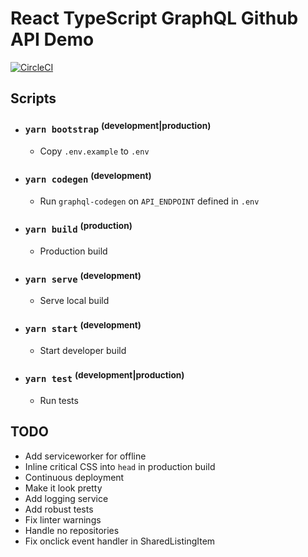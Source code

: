 # React TypeScript GraphQL Github API Demo

[![CircleCI](https://circleci.com/gh/nerdyman/react-typescript-graphql-github-api-demo.svg?style=svg)](https://circleci.com/gh/nerdyman/react-typescript-graphql-github-api-demo)

## Scripts

- ### `yarn bootstrap` <sup>(development|production)</sup>
  -  Copy `.env.example` to `.env`
- ### `yarn codegen` <sup>(development)</sup>
  -  Run `graphql-codegen` on `API_ENDPOINT` defined in `.env`
- ### `yarn build` <sup>(production)</sup>
  -  Production build
- ### `yarn serve` <sup>(development)</sup>
  -  Serve local build
- ### `yarn start` <sup>(development)</sup>
  -  Start developer build
- ### `yarn test` <sup>(development|production)</sup>
  -  Run tests

## TODO

- Add serviceworker for offline
- Inline critical CSS into `head` in production build
- Continuous deployment
- Make it look pretty
- Add logging service
- Add robust tests
- Fix linter warnings
- Handle no repositories
- Fix onclick event handler in SharedListingItem
